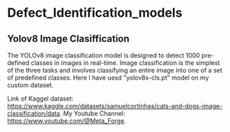 # Defect_Identification_models
## Yolov8 Image Clasiffication
The YOLOv8 image classification model is designed to detect 1000 pre-defined classes in images in real-time. Image classification is the simplest of the three tasks and involves classifying an entire image into one of a set of predefined classes.
Here I have uesd "yolov8s-cls.pt" model on my custom dataset.

Link of Kaggel dataset: https://www.kaggle.com/datasets/samuelcortinhas/cats-and-dogs-image-classification/data.
My Youtube Channel: https://www.youtube.com/@Meta_Forge.
